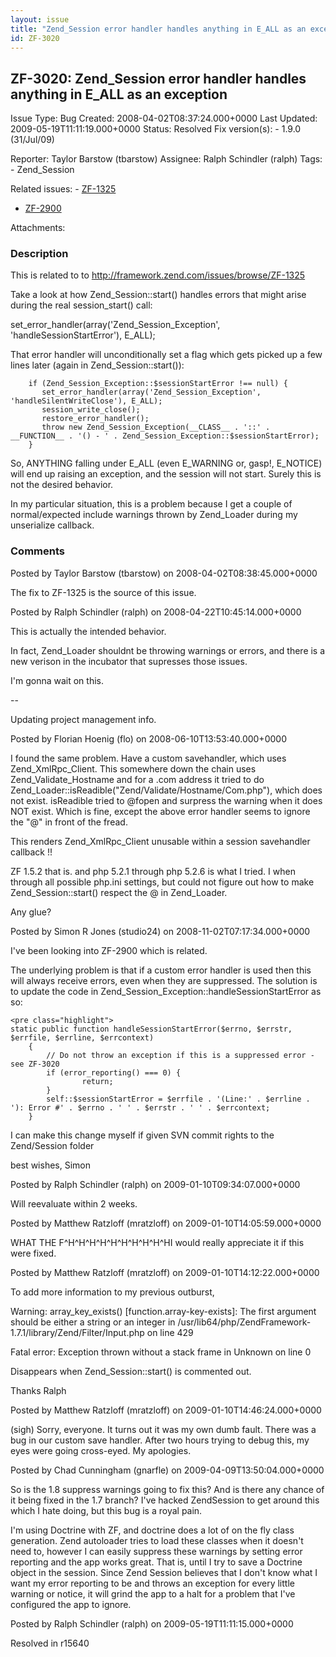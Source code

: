 ```yaml
---
layout: issue
title: "Zend_Session error handler handles anything in E_ALL as an exception"
id: ZF-3020
---
```


ZF-3020: Zend\_Session error handler handles anything in E\_ALL as an exception
-------------------------------------------------------------------------------

 Issue Type: Bug Created: 2008-04-02T08:37:24.000+0000 Last Updated: 2009-05-19T11:11:19.000+0000 Status: Resolved Fix version(s): - 1.9.0 (31/Jul/09)
 
 Reporter:  Taylor Barstow (tbarstow)  Assignee:  Ralph Schindler (ralph)  Tags: - Zend\_Session
 
 Related issues: - [ZF-1325](/issues/browse/ZF-1325)
- [ZF-2900](/issues/browse/ZF-2900)
 
 Attachments: 
### Description

This is related to to <http://framework.zend.com/issues/browse/ZF-1325>

Take a look at how Zend\_Session::start() handles errors that might arise during the real session\_start() call:

set\_error\_handler(array('Zend\_Session\_Exception', 'handleSessionStartError'), E\_ALL);

That error handler will unconditionally set a flag which gets picked up a few lines later (again in Zend\_Session::start()):

 
        if (Zend_Session_Exception::$sessionStartError !== null) {
           set_error_handler(array('Zend_Session_Exception', 'handleSilentWriteClose'), E_ALL);
           session_write_close();
           restore_error_handler();
           throw new Zend_Session_Exception(__CLASS__ . '::' . __FUNCTION__ . '() - ' . Zend_Session_Exception::$sessionStartError);
        }


So, ANYTHING falling under E\_ALL (even E\_WARNING or, gasp!, E\_NOTICE) will end up raising an exception, and the session will not start. Surely this is not the desired behavior.

In my particular situation, this is a problem because I get a couple of normal/expected include warnings thrown by Zend\_Loader during my unserialize callback.

 

 

### Comments

Posted by Taylor Barstow (tbarstow) on 2008-04-02T08:38:45.000+0000

The fix to ZF-1325 is the source of this issue.

 

 

Posted by Ralph Schindler (ralph) on 2008-04-22T10:45:14.000+0000

This is actually the intended behavior.

In fact, Zend\_Loader shouldnt be throwing warnings or errors, and there is a new verison in the incubator that supresses those issues.

I'm gonna wait on this.

--

Updating project management info.

 

 

Posted by Florian Hoenig (flo) on 2008-06-10T13:53:40.000+0000

I found the same problem. Have a custom savehandler, which uses Zend\_XmlRpc\_Client. This somewhere down the chain uses Zend\_Validate\_Hostname and for a .com address it tried to do Zend\_Loader::isReadible("Zend/Validate/Hostname/Com.php"), which does not exist. isReadible tried to @fopen and surpress the warning when it does NOT exist. Which is fine, except the above error handler seems to ignore the "@" in front of the fread.

This renders Zend\_XmlRpc\_Client unusable within a session savehandler callback !!

ZF 1.5.2 that is. and php 5.2.1 through php 5.2.6 is what I tried. I when through all possible php.ini settings, but could not figure out how to make Zend\_Session::start() respect the @ in Zend\_Loader.

Any glue?

 

 

Posted by Simon R Jones (studio24) on 2008-11-02T07:17:34.000+0000

I've been looking into ZF-2900 which is related.

The underlying problem is that if a custom error handler is used then this will always receive errors, even when they are suppressed. The solution is to update the code in Zend\_Session\_Exception::handleSessionStartError as so:

 
    <pre class="highlight">
    static public function handleSessionStartError($errno, $errstr, $errfile, $errline, $errcontext)
        {
            // Do not throw an exception if this is a suppressed error - see ZF-3020
            if (error_reporting() === 0) {
                    return;
            }
            self::$sessionStartError = $errfile . '(Line:' . $errline . '): Error #' . $errno . ' ' . $errstr . ' ' . $errcontext;
        }


I can make this change myself if given SVN commit rights to the Zend/Session folder

best wishes, Simon

 

 

Posted by Ralph Schindler (ralph) on 2009-01-10T09:34:07.000+0000

Will reevaluate within 2 weeks.

 

 

Posted by Matthew Ratzloff (mratzloff) on 2009-01-10T14:05:59.000+0000

WHAT THE F^H^H^H^H^H^H^H^H^H^HI would really appreciate it if this were fixed.

 

 

Posted by Matthew Ratzloff (mratzloff) on 2009-01-10T14:12:22.000+0000

To add more information to my previous outburst,

Warning: array\_key\_exists() [function.array-key-exists]: The first argument should be either a string or an integer in /usr/lib64/php/ZendFramework-1.7.1/library/Zend/Filter/Input.php on line 429

Fatal error: Exception thrown without a stack frame in Unknown on line 0

Disappears when Zend\_Session::start() is commented out.

Thanks Ralph

 

 

Posted by Matthew Ratzloff (mratzloff) on 2009-01-10T14:46:24.000+0000

(sigh) Sorry, everyone. It turns out it was my own dumb fault. There was a bug in our custom save handler. After two hours trying to debug this, my eyes were going cross-eyed. My apologies.

 

 

Posted by Chad Cunningham (gnarfle) on 2009-04-09T13:50:04.000+0000

So is the 1.8 suppress warnings going to fix this? And is there any chance of it being fixed in the 1.7 branch? I've hacked ZendSession to get around this which I hate doing, but this bug is a royal pain.

I'm using Doctrine with ZF, and doctrine does a lot of on the fly class generation. Zend autoloader tries to load these classes when it doesn't need to, however I can easily suppress these warnings by setting error reporting and the app works great. That is, until I try to save a Doctrine object in the session. Since Zend Session believes that I don't know what I want my error reporting to be and throws an exception for every little warning or notice, it will grind the app to a halt for a problem that I've configured the app to ignore.

 

 

Posted by Ralph Schindler (ralph) on 2009-05-19T11:11:15.000+0000

Resolved in r15640

 

 